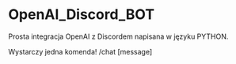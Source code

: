 # OpenAI_Discord_BOT
Prosta integracja OpenAI z Discordem napisana w języku PYTHON.

Wystarczy jedna komenda!
/chat [message] 
